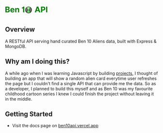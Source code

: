 ![Ben 10 API](https://github.com/AyushSaini00/ben10-REST-API/blob/main/public/logo.png)

## Overview
A RESTful API serving hand curated Ben 10 Aliens data, built with Express & MongoDB.

## Why am I doing this?
A while ago when I was learning Javascript by building [projects](https://60minutejs.vercel.app/), I thought of building an app that will show a random alien card everytime user refreshes the page but I couldn't find a single API that can provide me the data. So as a developer, I planned to build this myself and as Ben 10 was my favourite childhood cartoon series I knew I could finish the project without leaving it in the middle.

## Getting Started
- Visit the docs page on [ben10api.vercel.app](https://ben10api.vercel.app)

<!-- ## Contributing
#### This project is open source & you can help it build better. -->